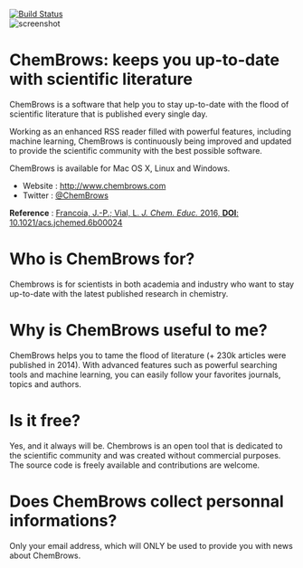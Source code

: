 [![Build Status](https://travis-ci.org/chembrows/ChemBrows.svg?branch=update)](https://travis-ci.org/chembrows/ChemBrows)  
![screenshot](http://i.imgur.com/6yE72c5.jpg?1)


ChemBrows: keeps you up-to-date with scientific literature
==========================================================


ChemBrows is a software that help you to stay up-to-date with the flood of scientific literature that is published every single day.

Working as an enhanced RSS reader filled with powerful features, including machine learning, ChemBrows is continuously being improved and updated to provide the scientific community with the best possible software.

ChemBrows is available for Mac OS X, Linux and Windows.

* Website : http://www.chembrows.com
* Twitter : [@ChemBrows](https://twitter.com/ChemBrows)

**Reference** : [Francoia, J.-P.; Vial, L. *J. Chem. Educ.* 2016, **DOI**: 10.1021/acs.jchemed.6b00024](http://pubs.acs.org/doi/abs/10.1021/acs.jchemed.6b00024)

# Who is ChemBrows for?

Chembrows is for scientists in both academia and industry who want to stay up-to-date with the latest published research in chemistry.


# Why is ChemBrows useful to me?

ChemBrows helps you to tame the flood of literature (+ 230k articles were published in 2014).
With advanced features such as powerful searching tools and machine learning, you can easily follow your favorites journals, topics and authors.

 
# Is it free?

Yes, and it always will be. Chembrows is an open tool that is dedicated to the scientific community and was created without commercial purposes.
The source code is freely available and contributions are welcome.

 
# Does ChemBrows collect personnal informations?

Only your email address, which will ONLY be used to provide you with news about ChemBrows.
